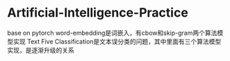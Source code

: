 # Artificial-Intelligence-Practice
 base on pytorch
 word-embedding是词嵌入，有cbow和skip-gram两个算法模型实现
 Text Five Classification是文本误分类的问题，其中里面有三个算法模型实现，是逐渐升级的关系
